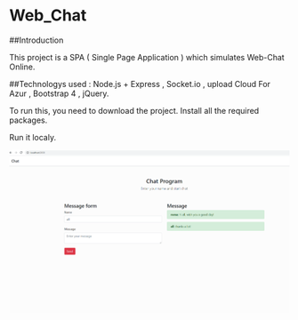 # Web_Chat
##Introduction

This project is a SPA ( Single Page Application ) which simulates Web-Chat Online.

##Technologys used : 
Node.js + Express , Socket.io , upload Cloud For Azur , Bootstrap 4 , jQuery.

To run this, you need to download the project.
Install all the required packages.

Run it localy.

![](image/viewSample.PNG)

